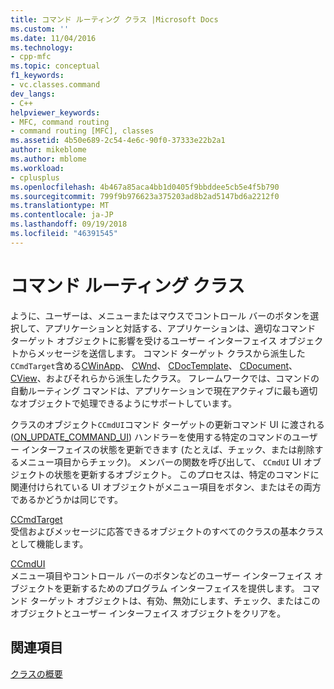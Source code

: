 ```yaml
---
title: コマンド ルーティング クラス |Microsoft Docs
ms.custom: ''
ms.date: 11/04/2016
ms.technology:
- cpp-mfc
ms.topic: conceptual
f1_keywords:
- vc.classes.command
dev_langs:
- C++
helpviewer_keywords:
- MFC, command routing
- command routing [MFC], classes
ms.assetid: 4b50e689-2c54-4e6c-90f0-37333e22b2a1
author: mikeblome
ms.author: mblome
ms.workload:
- cplusplus
ms.openlocfilehash: 4b467a85aca4bb1d0405f9bbddee5cb5e4f5b790
ms.sourcegitcommit: 799f9b976623a375203ad8b2ad5147bd6a2212f0
ms.translationtype: MT
ms.contentlocale: ja-JP
ms.lasthandoff: 09/19/2018
ms.locfileid: "46391545"
---
```

# <a name="command-routing-classes"></a>コマンド ルーティング クラス

ように、ユーザーは、メニューまたはマウスでコントロール バーのボタンを選択して、アプリケーションと対話する、アプリケーションは、適切なコマンド ターゲット オブジェクトに影響を受けるユーザー インターフェイス オブジェクトからメッセージを送信します。 コマンド ターゲット クラスから派生した`CCmdTarget`含める[CWinApp](../mfc/reference/cwinapp-class.md)、 [CWnd](../mfc/reference/cwnd-class.md)、 [CDocTemplate](../mfc/reference/cdoctemplate-class.md)、 [CDocument](../mfc/reference/cdocument-class.md)、 [CView](../mfc/reference/cview-class.md)、およびそれらから派生したクラス。 フレームワークでは、コマンドの自動ルーティング コマンドは、アプリケーションで現在アクティブに最も適切なオブジェクトで処理できるようにサポートしています。

クラスのオブジェクト`CCmdUI`コマンド ターゲットの更新コマンド UI に渡される ([ON_UPDATE_COMMAND_UI](reference/message-map-macros-mfc.md#on_update_command_ui)) ハンドラーを使用する特定のコマンドのユーザー インターフェイスの状態を更新できます (たとえば、チェック、または削除するメニュー項目からチェック)。 メンバーの関数を呼び出して、 `CCmdUI` UI オブジェクトの状態を更新するオブジェクト。 このプロセスは、特定のコマンドに関連付けられている UI オブジェクトがメニュー項目をボタン、またはその両方であるかどうかは同じです。

[CCmdTarget](../mfc/reference/ccmdtarget-class.md)<br/>
受信およびメッセージに応答できるオブジェクトのすべてのクラスの基本クラスとして機能します。

[CCmdUI](../mfc/reference/ccmdui-class.md)<br/>
メニュー項目やコントロール バーのボタンなどのユーザー インターフェイス オブジェクトを更新するためのプログラム インターフェイスを提供します。 コマンド ターゲット オブジェクトは、有効、無効にします、チェック、またはこのオブジェクトとユーザー インターフェイス オブジェクトをクリアを。

## <a name="see-also"></a>関連項目

[クラスの概要](../mfc/class-library-overview.md)


